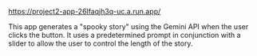 https://project2-app-26lfaqjh3q-uc.a.run.app/

This app generates a "spooky story" using the Gemini API when the user clicks the button. It uses a predetermined prompt in conjunction with a slider to allow the user to control the length of the story. 